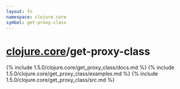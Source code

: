 ```yaml
---
layout: fn
namespace: clojure.core
symbol: get-proxy-class
---
```


# [clojure.core](../)/get-proxy-class

{% include 1.5.0/clojure.core/get_proxy_class/docs.md %}
{% include 1.5.0/clojure.core/get_proxy_class/examples.md %}
{% include 1.5.0/clojure.core/get_proxy_class/src.md %}

